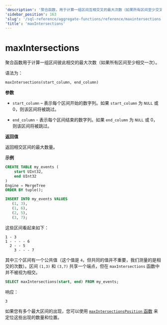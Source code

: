 ```yaml
---
'description': '聚合函数，用于计算一组区间互相交叉的最大次数（如果所有区间至少交叉一次）。'
'sidebar_position': 163
'slug': '/sql-reference/aggregate-functions/reference/maxintersections'
'title': 'maxIntersections'
---
```



# maxIntersections

聚合函数用于计算一组区间彼此相交的最大次数（如果所有区间至少相交一次）。

语法为：

```sql
maxIntersections(start_column, end_column)
```

**参数**

- `start_column` – 表示每个区间开始的数字列。如果 `start_column` 为 `NULL` 或 0，则该区间将被跳过。

- `end_column` - 表示每个区间结束的数字列。如果 `end_column` 为 `NULL` 或 0，则该区间将被跳过。

**返回值**

返回相交区间的最大数量。

**示例**

```sql
CREATE TABLE my_events (
    start UInt32,
    end UInt32
)
Engine = MergeTree
ORDER BY tuple();

INSERT INTO my_events VALUES
   (1, 3),
   (1, 6),
   (2, 5),
   (3, 7);
```

这些区间看起来如下：

```response
1 - 3
1 - - - - 6
  2 - - 5
    3 - - - 7
```

其中三个区间有一个公共值（这个值是 `4`，但共同的值并不重要，我们测量的是相交的次数）。区间 `(1,3)` 和 `(3,7)` 共享一个端点，但在 `maxIntersections` 函数中并不被视为相交。

```sql
SELECT maxIntersections(start, end) FROM my_events;
```

响应：
```response
3
```

如果您有多个最大区间的出现，您可以使用 [`maxIntersectionsPosition` 函数](./maxintersectionsposition.md) 来定位这些出现的数量和位置。
